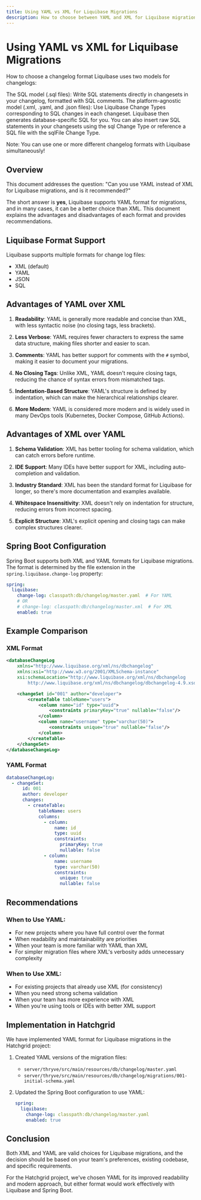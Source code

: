 ```yaml
---
title: Using YAML vs XML for Liquibase Migrations
description: How to choose between YAML and XML for Liquibase migrations, including advantages, disadvantages, and recommendations.
---
```

# Using YAML vs XML for Liquibase Migrations

How to choose a changelog format
Liquibase uses two models for changelogs:

The SQL model (.sql files): Write SQL statements directly in changesets in your changelog, formatted with SQL comments.
The platform-agnostic model (.xml, .yaml, and .json files): Use Liquibase Change Types corresponding to SQL changes in each changeset. Liquibase then generates database-specific SQL for you. You can also insert raw SQL statements in your changesets using the sql Change Type or reference a SQL file with the sqlFile Change Type.

Note: You can use one or more different changelog formats with Liquibase simultaneously!

## Overview

This document addresses the question: "Can you use YAML instead of XML for Liquibase migrations, and is it recommended?"

The short answer is **yes**, Liquibase supports YAML format for migrations, and in many cases, it can be a better choice than XML. This document explains the advantages and disadvantages of each format and provides recommendations.

## Liquibase Format Support

Liquibase supports multiple formats for change log files:
- XML (default)
- YAML
- JSON
- SQL

## Advantages of YAML over XML

1. **Readability**: YAML is generally more readable and concise than XML, with less syntactic noise (no closing tags, less brackets).

2. **Less Verbose**: YAML requires fewer characters to express the same data structure, making files shorter and easier to scan.

3. **Comments**: YAML has better support for comments with the `#` symbol, making it easier to document your migrations.

4. **No Closing Tags**: Unlike XML, YAML doesn't require closing tags, reducing the chance of syntax errors from mismatched tags.

5. **Indentation-Based Structure**: YAML's structure is defined by indentation, which can make the hierarchical relationships clearer.

6. **More Modern**: YAML is considered more modern and is widely used in many DevOps tools (Kubernetes, Docker Compose, GitHub Actions).

## Advantages of XML over YAML

1. **Schema Validation**: XML has better tooling for schema validation, which can catch errors before runtime.

2. **IDE Support**: Many IDEs have better support for XML, including auto-completion and validation.

3. **Industry Standard**: XML has been the standard format for Liquibase for longer, so there's more documentation and examples available.

4. **Whitespace Insensitivity**: XML doesn't rely on indentation for structure, reducing errors from incorrect spacing.

5. **Explicit Structure**: XML's explicit opening and closing tags can make complex structures clearer.

## Spring Boot Configuration

Spring Boot supports both XML and YAML formats for Liquibase migrations. The format is determined by the file extension in the `spring.liquibase.change-log` property:

```yaml
spring:
  liquibase:
    change-log: classpath:db/changelog/master.yaml  # For YAML
    # OR
    # change-log: classpath:db/changelog/master.xml  # For XML
    enabled: true
```

## Example Comparison

### XML Format
```xml
<databaseChangeLog
    xmlns="http://www.liquibase.org/xml/ns/dbchangelog"
    xmlns:xsi="http://www.w3.org/2001/XMLSchema-instance"
    xsi:schemaLocation="http://www.liquibase.org/xml/ns/dbchangelog
        http://www.liquibase.org/xml/ns/dbchangelog/dbchangelog-4.9.xsd">

    <changeSet id="001" author="developer">
        <createTable tableName="users">
            <column name="id" type="uuid">
                <constraints primaryKey="true" nullable="false"/>
            </column>
            <column name="username" type="varchar(50)">
                <constraints unique="true" nullable="false"/>
            </column>
        </createTable>
    </changeSet>
</databaseChangeLog>
```

### YAML Format
```yaml
databaseChangeLog:
  - changeSet:
      id: 001
      author: developer
      changes:
        - createTable:
            tableName: users
            columns:
              - column:
                  name: id
                  type: uuid
                  constraints:
                    primaryKey: true
                    nullable: false
              - column:
                  name: username
                  type: varchar(50)
                  constraints:
                    unique: true
                    nullable: false
```

## Recommendations

### When to Use YAML:
- For new projects where you have full control over the format
- When readability and maintainability are priorities
- When your team is more familiar with YAML than XML
- For simpler migration files where XML's verbosity adds unnecessary complexity

### When to Use XML:
- For existing projects that already use XML (for consistency)
- When you need strong schema validation
- When your team has more experience with XML
- When you're using tools or IDEs with better XML support

## Implementation in Hatchgrid

We have implemented YAML format for Liquibase migrations in the Hatchgrid project:

1. Created YAML versions of the migration files:
   - `server/thryve/src/main/resources/db/changelog/master.yaml`
   - `server/thryve/src/main/resources/db/changelog/migrations/001-initial-schema.yaml`

2. Updated the Spring Boot configuration to use YAML:
   ```yaml
   spring:
     liquibase:
       change-log: classpath:db/changelog/master.yaml
       enabled: true
   ```

## Conclusion

Both XML and YAML are valid choices for Liquibase migrations, and the decision should be based on your team's preferences, existing codebase, and specific requirements.

For the Hatchgrid project, we've chosen YAML for its improved readability and modern approach, but either format would work effectively with Liquibase and Spring Boot.
